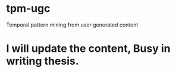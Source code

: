 # tpm-ugc
Temporal pattern mining from user generated content
# I will update the content, Busy in writing thesis. 

